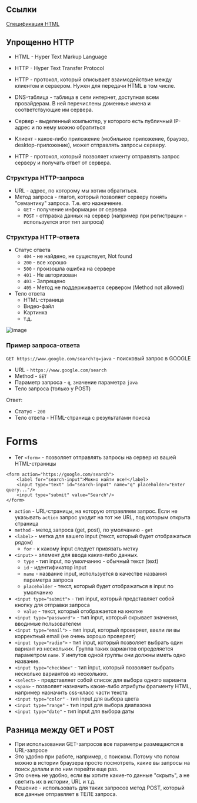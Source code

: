 ## Ссылки

[Спецификация HTML](https://developer.mozilla.org/en-US/docs/Web/HTML/)

## Упрощенно HTTP

* HTML - Hyper Text Markup Language
* HTTP - Hyper Text Transfer Protocol

* HTTP - протокол, который описывает взаимодействие между клиентом и сервером. Нужен для передачи HTML в том числе.

* DNS-таблица - таблица в сети интернет, доступная всем провайдерам. В ней перечислены доменные имена и соответствующие им сервера.
* Сервер - выделенный компьютер, у которого есть публичный IP-адрес и по нему можно обратиться
* Клиент - какое-либо приложение (мобильное приложение, браузер, desktop-приложение), может отправлять запросы серверу.
* HTTP - протокол, который позволяет клиенту отправлять запрос серверу и получать ответ от сервера.

### Структура HTTP-запроса

* URL - адрес, по которому мы хотим обратиться.
* Метод запроса - глагол, который позволяет серверу понять "семантику" запроса. Т.е. его назначение.
  * `GET` - получение информации от сервера
  * `POST` - отправка данных на сервер (например при регистрации - используется этот тип запроса)

### Структура HTTP-ответа

* Статус ответа
  * `404` - не найдено, не существует, Not found
  * `200` - все хорошо
  * `500` - произошла ошибка на сервере
  * `401` - Не авторизован
  * `403` - Запрещено
  * `405` - Метод не поддерживается сервером (Method not allowed)
* Тело ответа
  * HTML-страница
  * Видео-файл
  * Картинка
  * т.д.

![image](https://raw.githubusercontent.com/ait-tr/cohort25/main/front_end/lesson_04/img/1.png)

### Пример запроса-ответа

`GET https://www.google.com/search?q=java` - поисковый запрос в GOOGLE

* URL - `https://www.google.com/search`
* Method - `GET`
* Параметр запроса - `q`, значение параметра `java`
* Тело запроса (только у POST)

Ответ:
* Статус - `200`
* Тело ответа - HTML-страница с результатами поиска

# Forms

* Тег `<form>` - позволяет отправлять запросы на сервер из вашей HTML-страницы

```
<form action="https://google.com/search">
    <label for="search-input">Можно найти все!</label>
    <input type="text" id="search-input" name="q" placeholder="Enter query..."/>
    <input type="submit" value="Search"/>
</form>
```

* `action` - URL-страницы, на которую отправляем запрос. Если не указывать `action` запрос уходит на тот же URL, под которым открыта страница
* `method` - метод запроса (get, post), по умолчанию - `get`
* `<label>` - метка для вашего input (текст, который будет отображаться рядом)
  * `for` - к какому input следует привязать метку
* `<input>` - элемент для ввода каких-либо данных.
  * `type` - тип input, по умолчанию - обычный текст (text)
  * `id` - идентификатор input
  * `name` - название input, используется в качестве названия параметра запроса
  * `placeholder` - текст, который будет отображаться в input по умолчанию
* `<input type="submit">` - тип input, который представляет собой кнопку для отправки запроса
  * `value` - текст, который отображается на кнопке
* `<input type="password">` - тип input, который скрывает значения, вводимые пользователем
* `<input type="email">` - тип input, который проверяет, ввели ли вы корректный email (не очень хорошо проверяет)
* `<input type="radio">` - тип input, который позволяет выбрать один вариант из нескольких. Группа таких вариантов определяется параметром `name`. У инпутов одной группы они должны иметь одно название.
* `<input type="checkbox"` - тип input, который позволяет выбрать несколько вариантов из нескольких.
* `<select>` - представляет собой список для выбора одного варианта
* `<span>` - позволяет назначить какие-либо атрибуты фрагменту HTML, например назначить css-класс части текста
* `<input type="color"` - тип input для выбора цвета
* `<input type="range"` - тип input для выбора диапазона
* `<input type="date"` - тип input для выбора даты 

## Разница между GET и POST

* При использовании GET-запросов все параметры размещаются в URL-запросе
* Это удобно при работе, например, с поиском. Потому что потом можно в истории браузера просто посмотреть, какие вы запросы на поиск делали и по ним перейти еще раз.
* Это очень не удобно, если вы хотите какие-то данные "скрыть", а не светить их в истории, URL и т.д.
* Решение - использовать для таких запросов метод POST, который все данные отправляет в ТЕЛЕ запроса.